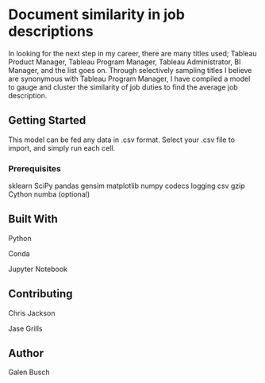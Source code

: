 # Document similarity in job descriptions

In looking for the next step in my career, there are many titles used; Tableau Product Manager, Tableau Program Manager, Tableau Administrator, BI Manager, and the list goes on. Through selectively sampling titles I believe are synonymous with Tableau Program Manager, I have compiled a model to gauge and cluster the similarity of job duties to find the average job description.

## Getting Started

This model can be fed any data in .csv format. Select your .csv file to import, and simply run each cell.

### Prerequisites

sklearn
SciPy
pandas
gensim
matplotlib
numpy
codecs
logging
csv
gzip
Cython
numba (optional)

## Built With

Python

Conda

Jupyter Notebook

## Contributing

Chris Jackson

Jase Grills

## Author

Galen Busch
